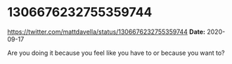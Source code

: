 # 1306676232755359744
https://twitter.com/mattdavella/status/1306676232755359744
**Date:** 2020-09-17

Are you doing it because you feel like you have to or because you want to?
